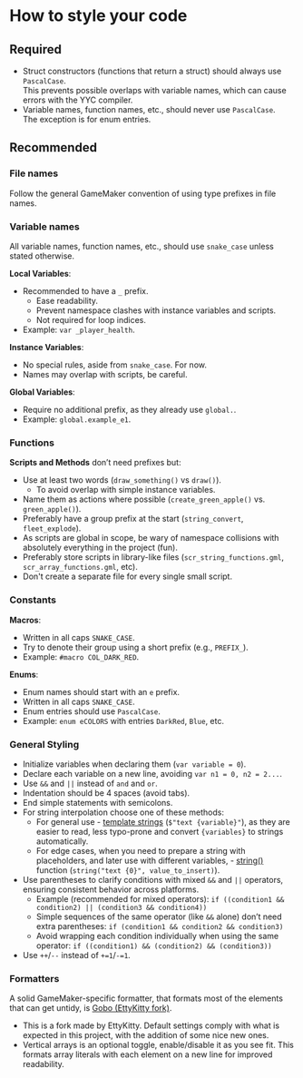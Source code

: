 # How to style your code

## Required

- Struct constructors (functions that return a struct) should always use `PascalCase`.\
  This prevents possible overlaps with variable names, which can cause errors with the YYC compiler.
- Variable names, function names, etc., should never use `PascalCase`.\
  The exception is for enum entries.

## Recommended

### File names

Follow the general GameMaker convention of using type prefixes in file names.

### Variable names

All variable names, function names, etc., should use `snake_case` unless stated otherwise.

**Local Variables**:
- Recommended to have a `_` prefix.
  - Ease readability.
  - Prevent namespace clashes with instance variables and scripts.
  - Not required for loop indices.
- Example: `var _player_health`.

**Instance Variables**:
- No special rules, aside from `snake_case`. For now.
- Names may overlap with scripts, be careful.

**Global Variables**:
- Require no additional prefix, as they already use `global.`.
- Example: `global.example_e1`.

### Functions

**Scripts and Methods** don’t need prefixes but:
- Use at least two words (`draw_something()` vs `draw()`).
  - To avoid overlap with simple instance variables.
- Name them as actions where possible (`create_green_apple()` vs. `green_apple()`).
- Preferably have a group prefix at the start (`string_convert`, `fleet_explode`).
- As scripts are global in scope, be wary of namespace collisions with absolutely everything in the project (fun).
- Preferably store scripts in library-like files (`scr_string_functions.gml`, `scr_array_functions.gml`, etc).
- Don't create a separate file for every single small script.

### Constants

**Macros**:
- Written in all caps `SNAKE_CASE`.
- Try to denote their group using a short prefix (e.g., `PREFIX_`).
- Example: `#macro COL_DARK_RED`.

**Enums**:
 - Enum names should start with an `e` prefix.
 - Written in all caps `SNAKE_CASE`.
 - Enum entries should use `PascalCase`.
 - Example: `enum eCOLORS` with entries `DarkRed`, `Blue`, etc.

### General Styling

- Initialize variables when declaring them (`var variable = 0`).
- Declare each variable on a new line, avoiding `var n1 = 0, n2 = 2...`.
- Use `&&` and `||` instead of `and` and `or`.
- Indentation should be 4 spaces (avoid tabs).
- End simple statements with semicolons.
- For string interpolation choose one of these methods: 
  - For general use - [template strings](https://manual.gamemaker.io/beta/en/index.htm#t=GameMaker_Language%2FGML_Reference%2FStrings%2FStrings.htm) (`$"text {variable}"`), as they are easier to read, less typo-prone and convert `{variables}` to strings automatically.
  - For edge cases, when you need to prepare a string with placeholders, and later use with different variables, - [string()](https://manual.gamemaker.io/lts/en/GameMaker_Language/GML_Reference/Strings/string.htm) function (`string("text {0}", value_to_insert)`).
- Use parentheses to clarify conditions with mixed `&&` and `||` operators, ensuring consistent behavior across platforms.
  - Example (recommended for mixed operators): `if ((condition1 && condition2) || (condition3 && condition4))`
  - Simple sequences of the same operator (like `&&` alone) don’t need extra parentheses: `if (condition1 && condition2 && condition3)`
  - Avoid wrapping each condition individually when using the same operator: `if ((condition1) && (condition2) && (condition3))`
- Use `++`/`--` instead of `+=1`/`-=1`.

### Formatters

A solid GameMaker-specific formatter, that formats most of the elements that can get untidy, is [Gobo (EttyKitty fork)](https://ettykitty.github.io/Gobo/).
- This is a fork made by EttyKitty. Default settings comply with what is expected in this project, with the addition of some nice new ones.
- Vertical arrays is an optional toggle, enable/disable it as you see fit. This formats array literals with each element on a new line for improved readability.

